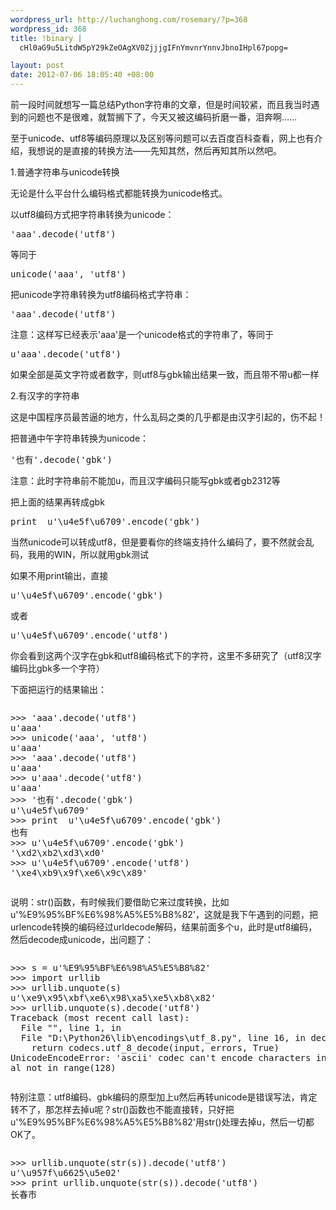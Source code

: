 ```yaml
--- 
wordpress_url: http://luchanghong.com/rosemary/?p=368
wordpress_id: 368
title: !binary |
  cHl0aG9u5LitdW5pY29kZeOAgXV0ZjjjgIFnYmvnrYnnvJbnoIHpl67popg=

layout: post
date: 2012-07-06 18:05:40 +08:00
---
```

前一段时间就想写一篇总结Python字符串的文章，但是时间较紧，而且我当时遇到的问题也不是很难，就暂搁下了，今天又被这编码折磨一番，泪奔啊……

至于unicode、utf8等编码原理以及区别等问题可以去百度百科查看，网上也有介绍，我想说的是直接的转换方法——先知其然，然后再知其所以然吧。

1.普通字符串与unicode转换

无论是什么平台什么编码格式都能转换为unicode格式。

以utf8编码方式把字符串转换为unicode：

<pre class="prettyprint">'aaa'.decode('utf8')</pre>等同于<pre class="prettyprint">unicode('aaa', 'utf8')</pre>

把unicode字符串转换为utf8编码格式字符串：

<pre class="prettyprint">'aaa'.decode('utf8')</pre>

注意：这样写已经表示'aaa'是一个unicode格式的字符串了，等同于<pre class="prettyprint">u'aaa'.decode('utf8')</pre>

如果全部是英文字符或者数字，则utf8与gbk输出结果一致，而且带不带u都一样

2.有汉字的字符串

这是中国程序员最苦逼的地方，什么乱码之类的几乎都是由汉字引起的，伤不起！

把普通中午字符串转换为unicode：

<pre class="prettyprint">'也有'.decode('gbk')</pre>

注意：此时字符串前不能加u，而且汉字编码只能写gbk或者gb2312等

把上面的结果再转成gbk

<pre class="prettyprint">print  u'\u4e5f\u6709'.encode('gbk')</pre>

当然unicode可以转成utf8，但是要看你的终端支持什么编码了，要不然就会乱码，我用的WIN，所以就用gbk测试

如果不用print输出，直接<pre class="prettyprint">u'\u4e5f\u6709'.encode('gbk')</pre>或者<pre class="prettyprint">u'\u4e5f\u6709'.encode('utf8')</pre>

你会看到这两个汉字在gbk和utf8编码格式下的字符，这里不多研究了（utf8汉字编码比gbk多一个字符）

下面把运行的结果输出：
<pre><pre class="prettyprint">&gt;&gt;&gt; 'aaa'.decode('utf8')
u'aaa'
&gt;&gt;&gt; unicode('aaa', 'utf8')
u'aaa'
&gt;&gt;&gt; 'aaa'.decode('utf8')
u'aaa'
&gt;&gt;&gt; u'aaa'.decode('utf8')
u'aaa'
&gt;&gt;&gt; '也有'.decode('gbk')
u'\u4e5f\u6709'
&gt;&gt;&gt; print  u'\u4e5f\u6709'.encode('gbk')
也有
&gt;&gt;&gt; u'\u4e5f\u6709'.encode('gbk')
'\xd2\xb2\xd3\xd0'
&gt;&gt;&gt; u'\u4e5f\u6709'.encode('utf8')
'\xe4\xb9\x9f\xe6\x9c\x89'
</pre></pre>
说明：str()函数，有时候我们要借助它来过度转换，比如u'%E9%95%BF%E6%98%A5%E5%B8%82'，这就是我下午遇到的问题，把urlencode转换的编码经过urldecode解码，结果前面多个u，此时是utf8编码，然后decode成unicode，出问题了：
<pre><pre class="prettyprint">&gt;&gt;&gt; s = u'%E9%95%BF%E6%98%A5%E5%B8%82'
&gt;&gt;&gt; import urllib
&gt;&gt;&gt; urllib.unquote(s)
u'\xe9\x95\xbf\xe6\x98\xa5\xe5\xb8\x82'
&gt;&gt;&gt; urllib.unquote(s).decode('utf8')
Traceback (most recent call last):
  File "", line 1, in 
  File "D:\Python26\lib\encodings\utf_8.py", line 16, in decode
    return codecs.utf_8_decode(input, errors, True)
UnicodeEncodeError: 'ascii' codec can't encode characters in position 0-8: ordin
al not in range(128)</pre></pre>
特别注意：utf8编码、gbk编码的原型加上u然后再转unicode是错误写法，肯定转不了，那怎样去掉u呢？str()函数也不能直接转，只好把u'%E9%95%BF%E6%98%A5%E5%B8%82'用str()处理去掉u，然后一切都OK了。
<pre><pre class="prettyprint">&gt;&gt;&gt; urllib.unquote(str(s)).decode('utf8')
u'\u957f\u6625\u5e02'
&gt;&gt;&gt; print urllib.unquote(str(s)).decode('utf8')
长春市
</pre></pre>

